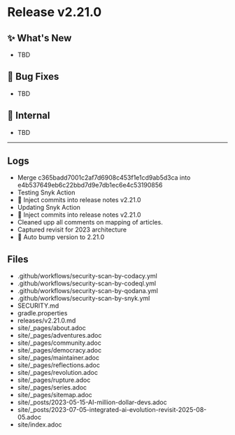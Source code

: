 # Release v2.21.0

## ✨ What's New

- TBD

## 🐛 Bug Fixes

- TBD

## 🔬 Internal

- TBD

---

## Logs

- Merge c365badd7001c2af7d6908c453f1e1cd9ab5d3ca into e4b537649eb6c22bbd7d9e7db1ec6e4c53190856
- Testing Snyk Action
- 📝 Inject commits into release notes v2.21.0
- Updating Snyk Action
- 📝 Inject commits into release notes v2.21.0
- Cleaned upp all comments on mapping of articles.
- Captured revisit for 2023 architecture
- 🔼 Auto bump version to 2.21.0


## Files

- .github/workflows/security-scan-by-codacy.yml
- .github/workflows/security-scan-by-codeql.yml
- .github/workflows/security-scan-by-qodana.yml
- .github/workflows/security-scan-by-snyk.yml
- SECURITY.md
- gradle.properties
- releases/v2.21.0.md
- site/_pages/about.adoc
- site/_pages/adventures.adoc
- site/_pages/community.adoc
- site/_pages/democracy.adoc
- site/_pages/maintainer.adoc
- site/_pages/reflections.adoc
- site/_pages/revolution.adoc
- site/_pages/rupture.adoc
- site/_pages/series.adoc
- site/_pages/sitemap.adoc
- site/_posts/2023-05-15-AI-million-dollar-devs.adoc
- site/_posts/2023-07-05-integrated-ai-evolution-revisit-2025-08-05.adoc
- site/index.adoc

